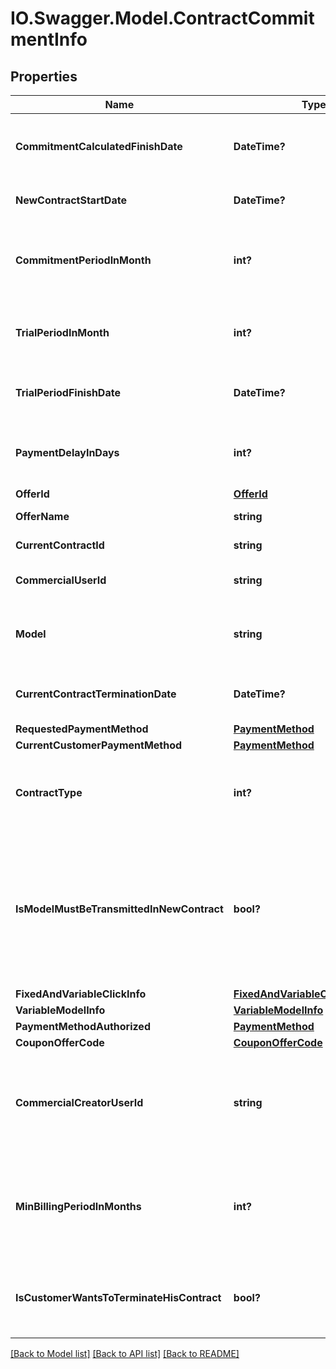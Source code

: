 # IO.Swagger.Model.ContractCommitmentInfo
## Properties

Name | Type | Description | Notes
------------ | ------------- | ------------- | -------------
**CommitmentCalculatedFinishDate** | **DateTime?** | The commitment end date related to the offer | [optional] 
**NewContractStartDate** | **DateTime?** | The start date related to the offer | [optional] 
**CommitmentPeriodInMonth** | **int?** | The commitment period in month related to the offer | [optional] 
**TrialPeriodInMonth** | **int?** | The trial period in month related to the offer | [optional] 
**TrialPeriodFinishDate** | **DateTime?** | The trial period end date related to the offer | [optional] 
**PaymentDelayInDays** | **int?** | The payment delay in days related to the offer | [optional] 
**OfferId** | [**OfferId**](OfferId.md) |  | [optional] 
**OfferName** | **string** | The offer Name | [optional] 
**CurrentContractId** | **string** | Your current contract id | [optional] 
**CommercialUserId** | **string** | Your current commercial user id | [optional] 
**Model** | **string** | Interal usage: Old offer type. The model description | [optional] 
**CurrentContractTerminationDate** | **DateTime?** | The current contract termination date | [optional] 
**RequestedPaymentMethod** | [**PaymentMethod**](PaymentMethod.md) |  | [optional] 
**CurrentCustomerPaymentMethod** | [**PaymentMethod**](PaymentMethod.md) |  | [optional] 
**ContractType** | **int?** | Internal usage: Old offer type. Your contract type | [optional] 
**IsModelMustBeTransmittedInNewContract** | **bool?** | Internal usage: Old offer type. Is the current contract model needs to be converted into a new contract type | [optional] 
**FixedAndVariableClickInfo** | [**FixedAndVariableClickModelInfo**](FixedAndVariableClickModelInfo.md) |  | [optional] 
**VariableModelInfo** | [**VariableModelInfo**](VariableModelInfo.md) |  | [optional] 
**PaymentMethodAuthorized** | [**PaymentMethod**](PaymentMethod.md) |  | [optional] 
**CouponOfferCode** | [**CouponOfferCode**](CouponOfferCode.md) |  | [optional] 
**CommercialCreatorUserId** | **string** | The commercial that is responsible of the creation of your account | [optional] 
**MinBillingPeriodInMonths** | **int?** | The minimum billing period in month authorized for this offer. | [optional] 
**IsCustomerWantsToTerminateHisContract** | **bool?** | If true, this means you want to leave us and that&#39;s sad... :&#39;-( | [optional] 

[[Back to Model list]](../README.md#documentation-for-models) [[Back to API list]](../README.md#documentation-for-api-endpoints) [[Back to README]](../README.md)

